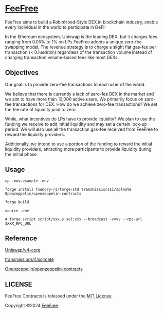 # [FeeFree](https://app.feefree.fi/)
FeeFree aims to build a RobinHood-Style DEX in blockchain industry, enable every individual in the world to participate in DeFi!

In the Ethereum ecosystem, Uniswap is the leading DEX, but it charges fees ranging from 0.05% to 1% on LPs.FeeFree adopts a unique zero-fee swapping model. The revenue strategy is to charge a slight flat gas-fee per transaction (< 0.1usd/txn) regardless of the transaction volume instead of charging transaction volume-based fees like most DEXs.

## Objectives
Our goal is to provide zero-fee transactions to each user of the world.

We believe that there is currently a lack of zero-fee DEX in the market and we aim to have more than 10,000 active users. We primarily focus on zero-fee transactions for DEX. How do we achieve zero-fee transactions? We set the fee rate of liquidity pool to zero.

While, what incentives do LPs have to provide liquidity? We plan to use the funding we receive to add initial liquidity and may set a certain lock-up period. We will also use all the transaction gas-fee received from FeeFree to reward the liquidity providers.

Additionally, we intend to use a portion of the funding to reward the initial liquidity providers, attracting more participants to provide liquidity during the initial phase.

## Usage
```shell
cp .env.example .env

forge install foundry-rs/forge-std transmissions11/solmate Openzeppelin/openzeppelin-contracts

forge build

source .env

# forge script script/xxx.s.sol:xxx --broadcast -vvvv --rpc-url $XXX_RPC_URL
```

## Reference
[Uniswap/v4-core](https://github.com/Uniswap/v4-core)

[transmissions11/solmate](https://github.com/transmissions11/solmate)

[Openzeppelin/openzeppelin-contracts](https://github.com/Openzeppelin/openzeppelin-contracts)

## LICENSE
FeeFree Contracts is released under the [MIT License](LICENSE).

Copyright ©2024 [FeeFree](https://github.com/FeeFreeFi)